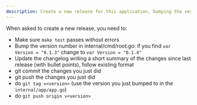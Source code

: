 ```yaml
---
description: Create a new release for this application, bumping the version and updating the changelog
---
```


When asked to create a new release, you need to:
- Make sure `make test` passes without errors
- Bump the version number in internal/cmd/root.go: if you find `var Version = "0.1.3"` change to `var Version = "0.1.4"`
- Update the changelog writing a short summary of the changes since last release (with bullet points), follow existing format
- git commit the changes you just did
- git push the changes you just did
- do `git tag v<version>` (use the version you just bumped to in the `internal/app/app.go`)
- do `git push origin v<version>`
